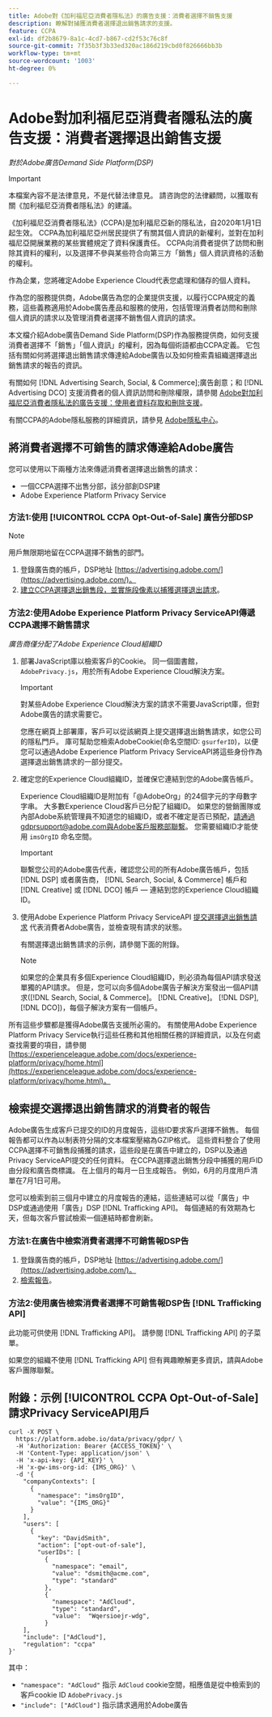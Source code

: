 ```yaml
---
title: Adobe對《加利福尼亞消費者隱私法》的廣告支援：消費者選擇不銷售支援
description: 瞭解對捕獲消費者選擇退出銷售請求的支援。
feature: CCPA
exl-id: df2b8679-8a1c-4cd7-b867-cd2f53c76c8f
source-git-commit: 7f35b3f3b33ed320ac186d219cbd0f826666bb3b
workflow-type: tm+mt
source-wordcount: '1003'
ht-degree: 0%

---
```


# Adobe對加利福尼亞消費者隱私法的廣告支援：消費者選擇退出銷售支援

*對於Adobe廣告Demand Side Platform(DSP)*

>[!IMPORTANT]
>
>本檔案內容不是法律意見，不是代替法律意見。 請咨詢您的法律顧問，以獲取有關《加利福尼亞消費者隱私法》的建議。

《加利福尼亞消費者隱私法》(CCPA)是加利福尼亞新的隱私法，自2020年1月1日起生效。 CCPA為加利福尼亞州居民提供了有關其個人資訊的新權利，並對在加利福尼亞開展業務的某些實體規定了資料保護責任。 CCPA向消費者提供了訪問和刪除其資料的權利，以及選擇不參與某些符合向第三方「銷售」個人資訊資格的活動的權利。

作為企業，您將確定Adobe Experience Cloud代表您處理和儲存的個人資料。

作為您的服務提供商，Adobe廣告為您的企業提供支援，以履行CCPA規定的義務，這些義務適用於Adobe廣告產品和服務的使用，包括管理消費者訪問和刪除個人資訊的請求以及管理消費者選擇不銷售個人資訊的請求。

本文檔介紹Adobe廣告Demand Side Platform(DSP)作為服務提供商，如何支援消費者選擇不「銷售」「個人資訊」的權利，因為每個術語都由CCPA定義。 它包括有關如何將選擇退出銷售請求傳達給Adobe廣告以及如何檢索貴組織選擇退出銷售請求的報告的資訊。

有關如何 [!DNL Advertising Search, Social, & Commerce];廣告創意；和 [!DNL Advertising DCO] 支援消費者的個人資訊訪問和刪除權限，請參閱 [Adobe對加利福尼亞消費者隱私法的廣告支援：使用者資料存取和刪除支援](/help/privacy/ccpa/ccpa-access-delete.md)。

有關CCPA的Adobe隱私服務的詳細資訊，請參見 [Adobe隱私中心](https://www.adobe.com/privacy/ccpa.html)。

## 將消費者選擇不可銷售的請求傳達給Adobe廣告

您可以使用以下兩種方法來傳遞消費者選擇退出銷售的請求：

* 一個CCPA選擇不出售分部，該分部創DSP建
* Adobe Experience Platform Privacy Service

### 方法1:使用 [!UICONTROL CCPA Opt-Out-of-Sale] 廣告分部DSP

>[!NOTE]
>
>用戶無限期地留在CCPA選擇不銷售的部門。

1. 登錄廣告商的帳戶，DSP地址 [https://advertising.adobe.com/](https://advertising.adobe.com/)。
1. [建立CCPA選擇退出銷售段，並實施段像素以捕獲選擇退出請求](/help/dsp/audiences/ccpa-opt-out-segment-create.md)。

### 方法2:使用Adobe Experience Platform Privacy ServiceAPI傳遞CCPA選擇不銷售請求

*廣告商僅分配了Adobe Experience Cloud組織ID*

1. 部署JavaScript庫以檢索客戶的Cookie。 同一個圖書館， `AdobePrivacy.js`，用於所有Adobe Experience Cloud解決方案。

   >[!IMPORTANT]
   >
   >對某些Adobe Experience Cloud解決方案的請求不需要JavaScript庫，但對Adobe廣告的請求需要它。

   您應在網頁上部署庫，客戶可以從該網頁上提交選擇退出銷售請求，如您公司的隱私門戶。 庫可幫助您檢索AdobeCookie(命名空間ID: `gsurferID`)，以便您可以通過Adobe Experience Platform Privacy ServiceAPI將這些身份作為選擇退出銷售請求的一部分提交。

1. 確定您的Experience Cloud組織ID，並確保它連結到您的Adobe廣告帳戶。

   Experience Cloud組織ID是附加有「@AdobeOrg」的24個字元的字母數字字串。 大多數Experience Cloud客戶已分配了組織ID。 如果您的營銷團隊或內部Adobe系統管理員不知道您的組織ID，或者不確定是否已預配，請通過gdprsupport@adobe.com與Adobe客戶服務部聯繫。 您需要組織ID才能使用 `imsOrgID` 命名空間。

   >[!IMPORTANT]
   >
   >聯繫您公司的Adobe廣告代表，確認您公司的所有Adobe廣告帳戶，包括 [!DNL DSP] 或者廣告商， [!DNL Search, Social, & Commerce] 帳戶和 [!DNL Creative] 或 [!DNL DCO] 帳戶 — 連結到您的Experience Cloud組織ID。

1. 使用Adobe Experience Platform Privacy ServiceAPI [提交選擇退出銷售請求](https://experienceleague.adobe.com/docs/experience-platform/privacy/api/consent.html) 代表消費者Adobe廣告，並檢查現有請求的狀態。

   有關選擇退出銷售請求的示例，請參閱下面的附錄。

   >[!NOTE]
   如果您的企業具有多個Experience Cloud組織ID，則必須為每個API請求發送單獨的API請求。 但是，您可以向多個Adobe廣告子解決方案發出一個API請求([!DNL Search, Social, & Commerce]。 [!DNL Creative]。 [!DNL DSP], [!DNL DCO])，每個子解決方案有一個帳戶。

所有這些步驟都是獲得Adobe廣告支援所必需的。 有關使用Adobe Experience Platform Privacy Service執行這些任務和其他相關任務的詳細資訊，以及在何處查找需要的項目，請參閱 [https://experienceleague.adobe.com/docs/experience-platform/privacy/home.html](https://experienceleague.adobe.com/docs/experience-platform/privacy/home.html)。

## 檢索提交選擇退出銷售請求的消費者的報告

Adobe廣告生成客戶已提交的ID的月度報告，這些ID要求客戶選擇不銷售。 每個報告都可以作為以制表符分隔的文本檔案壓縮為GZIP格式。 這些資料整合了使用CCPA選擇不可銷售段捕獲的請求，這些段是在廣告中建立的，DSP以及通過Privacy ServiceAPI提交的任何資料。 在CCPA選擇退出銷售分段中捕獲的用戶ID由分段和廣告商標識。 在上個月的每月一日生成報告。 例如，6月的月度用戶清單在7月1日可用。

您可以檢索到前三個月中建立的月度報告的連結，這些連結可以從「廣告」中DSP或通過使用「廣告」DSP [!DNL Trafficking API]。 每個連結的有效期為七天，但每次客戶嘗試檢索一個連結時都會刷新。

### 方法1:在廣告中檢索消費者選擇不可銷售報DSP告

1. 登錄廣告商的帳戶，DSP地址 [https://advertising.adobe.com/](https://advertising.adobe.com/)。
1. [檢索報告](/help/dsp/audiences/ccpa-opt-out-segment-report-retrieve.md)。

### 方法2:使用廣告檢索消費者選擇不可銷售報DSP告 [!DNL Trafficking API]

此功能可供使用 [!DNL Trafficking API]。 請參閱 [!DNL Trafficking API] 的子菜單。

如果您的組織不使用 [!DNL Trafficking API] 但有興趣瞭解更多資訊，請與Adobe客戶團隊聯繫。

## 附錄：示例 [!UICONTROL CCPA Opt-Out-of-Sale] 請求Privacy ServiceAPI用戶

```
curl -X POST \
  https://platform.adobe.io/data/privacy/gdpr/ \
  -H 'Authorization: Bearer {ACCESS_TOKEN}' \
  -H 'Content-Type: application/json' \
  -H 'x-api-key: {API_KEY}' \
  -H 'x-gw-ims-org-id: {IMS_ORG}' \
  -d '{
    "companyContexts": [
      {
        "namespace": "imsOrgID",
        "value": "{IMS_ORG}"
      }
    ],
    "users": [
      {
        "key": "DavidSmith",
        "action": ["opt-out-of-sale"],
        "userIDs": [
          {
            "namespace": "email",
            "value": "dsmith@acme.com",
            "type": "standard"
          },
          {
            "namespace": "AdCloud",
            "type": "standard",
            "value":  "Wqersioejr-wdg",
          }
    ],
    "include": ["AdCloud"],
    "regulation": "ccpa"
}'
```

其中：

* `"namespace": "AdCloud"` 指示 `AdCloud` cookie空間，相應值是從中檢索到的客戶cookie ID `AdobePrivacy.js`
* `"include": ["AdCloud"]` 指示請求適用於Adobe廣告
